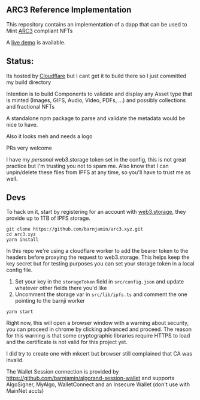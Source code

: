 ARC3 Reference Implementation
-----------------------------

This repository contains an implementation of a dapp that can be used to Mint [ARC3](https://github.com/algorandfoundation/ARCs/blob/main/ARCs/arc-0003.md) compliant NFTs

A [live demo](https://arc3.xyz) is available.


Status:
-------

Its hosted by [Cloudflare](https://pages.dev) but I cant get it to build there so I just committed my build directory

Intention is to build Components to validate and display any Asset type that is minted (Images, GIFS, Audio, Video, PDFs, ...) and possibly collections and fractional NFTs

A standalone npm package to parse and validate the metadata would be nice to have. 

Also it looks meh and needs a logo 

PRs very welcome

I have my _personal_ web3.storage token set in the config, this is not great practice but I'm trusting you not to spam me. Also know that I can unpin/delete these files from IPFS at any time, so you'll have to trust me as well.


Devs
-----

To hack on it, start by registering for an account with [web3.storage](https://web3.storage), they provide up to 1TB of IPFS storage.

```
git clone https://github.com/barnjamin/arc3.xyz.git
cd arc3.xyz
yarn install
```

In this repo we're using a cloudflare worker to add the bearer token to the headers before proxying the request to web3.storage. This helps keep the key secret but for testing purposes you can set your storage token in a local config file.

1. Set your key in the `storageToken` field in `src/config.json` and update whatever other fields there you'd like 
2. Uncomment the storage var in `src/lib/ipfs.ts` and comment the one pointing to the barnji worker


```
yarn start
```

Right now, this will open a browser window with a warning about security, you can proceed in chrome by clicking advanced and proceed.  The reason for this warning is that some cryptographic libraries require HTTPS to load and the certificate is not valid for this project yet.

I did try to create one with mkcert but browser still complained that CA was invalid.

The Wallet Session connection is provided by https://github.com/barnjamin/algorand-session-wallet  and supports AlgoSigner, MyAlgo, WalletConnect and an Insecure Wallet (don't use with MainNet accts)
